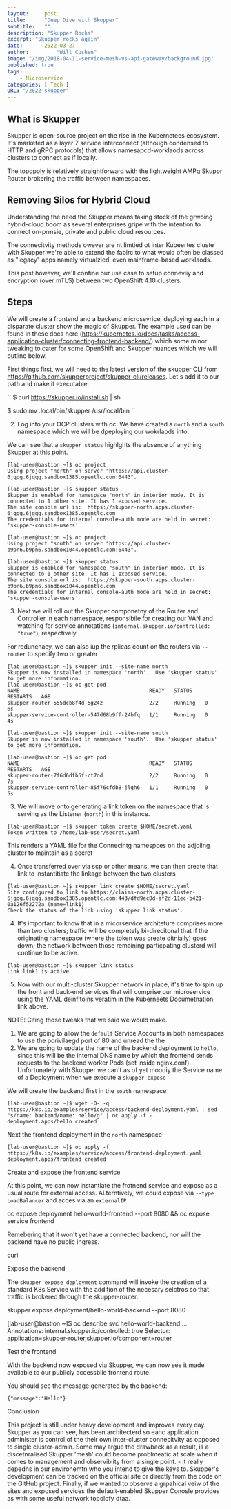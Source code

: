 ```yaml
---
layout:     post
title:      "Deep Dive with Skupper"
subtitle:   ""
description: "Skupper Rocks"
excerpt: "Skupper rocks again"
date:       2022-03-27
author:         "Will Cushen"
image: "/img/2018-04-11-service-mesh-vs-api-gateway/background.jpg"
published: true
tags:
    - Microservice
categories: [ Tech ]
URL: "/2022-skupper"
---
```


## What is Skupper

Skupper is open-source project on the rise in the Kubernetees ecosystem. It's marketed as a layer 7 service interconnect (although condensed to HTTP and gRPC protocols) that allows namesapcd-worklaods across clusters to connect as if locally.

The topopoly is relatively straightforward with the lightweight AMPq Skuppr Router brokering the traffic between namespaces. 


## Removing Silos for Hybrid Cloud

Understanding the need the Skupper means taking stock of the grwoing hybrid-cloud boom as several enterprises gripe with the intention to connect on-prmsie, private and public cloud resources. 

The connecitvity methods owever are nt limtied ot inter Kubeertes cluste with Skupper we're able to extend the fabirc to what would often be classed as "legacy" apps namely virtualzied, even mainframe-based worklaods. 

This post however, we'll confine our use case to setup conneviiy and encryption (over mTLS) between two OpenShift 4.10 clusters.

## Steps

We will create a frontend and a backend microsevrice, deploying each in a disparate cluster show the magic of Skupper. The example used can be found in these docs here (https://kubernetes.io/docs/tasks/access-application-cluster/connecting-frontend-backend/) which some minor tweaking to cater for some OpenShift and Skupper nuances which we will outline below. 

First things first, we will need to the latest version of the skupper CLI from https://github.com/skupperproject/skupper-cli/releases. Let's add it to our path and make it executable.

``
$ curl https://skupper.io/install.sh | sh

$ sudo mv .local/bin/skupper /usr/local/bin 
``

2. Log into your OCP clusters with oc. We have created a `north` and a `south` namespace which we will be dpeploying our wokrlaods into. 

We can see that a `skupper status` highlghts the absence of anything Skupper at this point.

```
[lab-user@bastion ~]$ oc project
Using project "north" on server "https://api.cluster-6jqqg.6jqqg.sandbox1385.opentlc.com:6443".

[lab-user@bastion ~]$ skupper status
Skupper is enabled for namespace "north" in interior mode. It is connected to 1 other site. It has 1 exposed service.
The site console url is:  https://skupper-north.apps.cluster-6jqqg.6jqqg.sandbox1385.opentlc.com
The credentials for internal console-auth mode are held in secret: 'skupper-console-users'
``` 

```
[lab-user@bastion ~]$ oc project
Using project "south" on server "https://api.cluster-b9pn6.b9pn6.sandbox1044.opentlc.com:6443".

[lab-user@bastion ~]$ skupper status
Skupper is enabled for namespace "south" in interior mode. It is connected to 1 other site. It has 1 exposed service.
The site console url is:  https://skupper-south.apps.cluster-b9pn6.b9pn6.sandbox1044.opentlc.com
The credentials for internal console-auth mode are held in secret: 'skupper-console-users'
```

3. Next we will roll out the Skupper componetny of the Router and Controller in each namespace, responsibile for creating our VAN and watching for service annotations (`internal.skupper.io/controlled: "true"`), respectively.  

For reduncnacy, we can also iup the rplicas count on the routers via `--router` to specify two or greater

```
[lab-user@bastion ~]$ skupper init --site-name north
Skupper is now installed in namespace 'north'.  Use 'skupper status' to get more information.
[lab-user@bastion ~]$ oc get pod
NAME                                          READY   STATUS    RESTARTS   AGE
skupper-router-555dcb8f4d-5g24z               2/2     Running   0          6s
skupper-service-controller-547d68b9ff-24bfq   1/1     Running   0          4s

[lab-user@bastion ~]$ skupper init --site-name south
Skupper is now installed in namespace 'south'.  Use 'skupper status' to get more information.

[lab-user@bastion ~]$ oc get pod
NAME                                          READY   STATUS    RESTARTS   AGE
skupper-router-7f6d6dfb5f-ct7nd               2/2     Running   0          7s
skupper-service-controller-85f76cfdb8-jlgh6   1/1     Running   0          5s
```

3. We will move onto generating a link token on the namespace that is serving as the Listener (`north`) in this instance.

```
[lab-user@bastion ~]$ skupper token create $HOME/secret.yaml
Token written to /home/lab-user/secret.yaml 
```

This renders a YAML file for the Connecintg namespces on the adjoiing cluster to maintain as a secret

4. Once transferred over via scp or other means, we can then create that link to instantitiate the linkage between the two clusters

```
[lab-user@bastion ~]$ skupper link create $HOME/secret.yaml
Site configured to link to https://claims-north.apps.cluster-6jqqg.6jqqg.sandbox1385.opentlc.com:443/dfd9ec0d-af2d-11ec-b421-0a126f52272a (name=link1)
Check the status of the link using 'skupper link status'.
```

4. It's important to know that in a micorservice architeture comprises more than two clusters; traffic will be completely bi-direcitonal that if the originating namespace (where the token was create ditnially) goes down; the network between those remaining particpating clusterd will continue to be active.  

```
[lab-user@bastion ~]$ skupper link status
Link link1 is active
```

5. Now with our multi-cluster Skupper network in place, it's time to spin up the front and back-end services that will comprise our microservice using the YAML deinfitoins veratim in the Kuberneets Documetnation link above. 

NOTE: Citing those tweaks that we said we would make. 
1. We are going to allow the `default` Service Accounts in both namespaces to use the porivilaegd port of 80  and unread the the 
2. We are going to update the name of the backend deployment to `hello`, since this will be the internal DNS name by which the frontend sends requests to the backend worker Pods (set inside nginx.conf). Unfortunately with Skupper we can't as of yet moodiy the Service name of a Deployment when we execute a `skupper expose`

We will create the backend first in the `south` namespace

```
[lab-user@bastion ~]$ wget -O- -q https://k8s.io/examples/service/access/backend-deployment.yaml | sed  "s/name: backend/name: hello/g" | oc apply -f -
deployment.apps/hello created
```

Next the frontend deployment in the `north` namespace

```
[lab-user@bastion ~]$ oc apply -f https://k8s.io/examples/service/access/frontend-deployment.yaml
deployment.apps/frontend created
```

Create and expose the frontend service

At this point, we can now instantiate the frotnend service and expose as a usual route for external access. ALterntively, we could expose via `--type LoadBalancer` and acces via an `externalIP` 

oc expose deployment hello-world-frontend --port 8080 && oc expose service frontend

Remebering that it won't yet have a connected backend, nor will the backend have no public ingress. 

curl


Expose the backend


The `skupper expose deployment` command will invoke the creation of a standard K8s Service with the addition of the necesary selctros so that traffic is brokered through the skupper-router. 

skupper expose deployment/hello-world-backend --port 8080

[lab-user@bastion ~]$ oc describe svc hello-world-backend
...
Annotations:       internal.skupper.io/controlled: true
Selector:          application=skupper-router,skupper.io/component=router


Test the frontend

With the backend now exposed via Skupper, we can now see it made available to our publicly accessbile frontend route. 

You should see the message generated by the backend:

```
{"message":"Hello"}
```

Conclusion

This project is still under heavy development and improves every day. Skupper as you can see, has been architecterd so eahc application administer is control of the their own inter-cluster connecitvity as opposed to  single cluster-admin. Some may argue the drawback as a result, is a discetnralised Skupper 'mesh' could become problmeatic at scale when it comes to management and observiblity from a single point. - it really depedns in our environemtn who you intend to give the keys to. Skupper's development can be tracked on the official site or directly from the code on the GitHub project. Finally, if we wanted to observe a grpahical veiw of the sites and exposed services the default-enabled Skupper Conosle provides as with some useful network topolofy dtaa.  